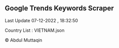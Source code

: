 

## Google Trends Keywords Scraper 
 
Last Update 07-12-2022 , 18:32:50

Country List :
VIETNAM.json



© Abdul Muttaqin 

